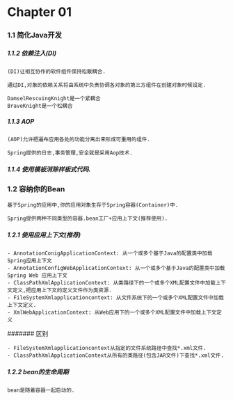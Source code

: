 # Chapter 01

### 1.1 简化Java开发
##### 1.1.2 依赖注入(DI)
```
(DI)让相互协作的软件组件保持松散耦合.
```
```
通过DI,对象的依赖关系将由系统中负责协调各对象的第三方组件在创建对象时候设定.
```
```
DamselRescuingKnight是一个紧耦合
BraveKnight是一个松耦合
```

##### 1.1.3 AOP
```
(AOP)允许把遍布应用各处的功能分离出来形成可重用的组件.
```
```
Spring提供的日志,事务管理,安全就是采用Aop技术.
```

##### 1.1.4 使用模板消除样板式代码.

### 1.2 容纳你的Bean
```
基于Spring的应用中,你的应用对象生存于Spring容器(Container)中.
```
```
Spring提供两种不同类型的容器.bean工厂+应用上下文(推荐使用).
```
##### 1.2.1 使用应用上下文(推荐)
```
- AnnotationConigApplicationContext: 从一个或多个基于Java的配置类中加载Spring应用上下文
- AnnotationConfigWebApplicationContext: 从一个或多个基于Java的配置类中加载Spring Web 应用上下文
- ClassPathXmlApplicationContext: 从类路径下的一个或多个XML配置文件中加载上下文定义,把应用上下文的定义文件作为类资源.
- FileSystemXmlapplicationcontext: 从文件系统下的一个或多个XML配置文件中加载上下文定义.
- XmlWebApplicationContext: 从Web应用下的一个或多个XML配置文件中加载上下文定义
```
####### 区别
```
- FileSystemXmlapplicationcontext从指定的文件系统路径中查找*.xml文件.
- ClassPathXmlApplicationContext从所有的类路径(包含JAR文件)下查找*.xml文件.
```
##### 1.2.2 bean的生命周期
```
bean是随着容器一起启动的.
```